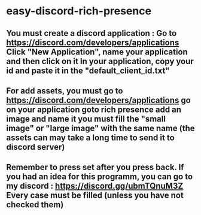 # easy-discord-rich-presence

You must create a discord application :
Go to https://discord.com/developers/applications
Click "New Application", name your application and then click on it
In your application, copy your id and paste it in the "default_client_id.txt"
--
For add assets, you must go to https://discord.com/developers/applications
go on your application
goto rich presence
add an image and name it
you must fill the "small image" or "large image" with the same name
(the assets can may take a long time to send it to discord server)
--
Remember to press set after you press back.
If you had an idea for this programm, you can go to my discord : https://discord.gg/ubmTQnuM3Z
Every case must be filled (unless you have not checked them)
--
